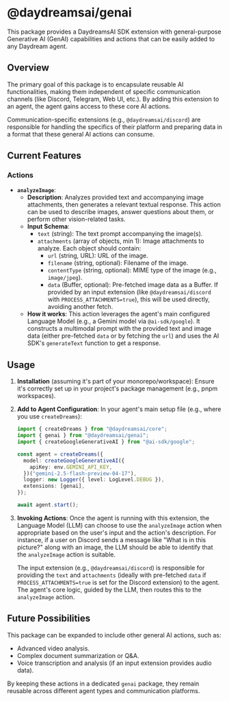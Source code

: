 # @daydreamsai/genai

This package provides a DaydreamsAI SDK extension with general-purpose
Generative AI (GenAI) capabilities and actions that can be easily added to any
Daydream agent.

## Overview

The primary goal of this package is to encapsulate reusable AI functionalities,
making them independent of specific communication channels (like Discord,
Telegram, Web UI, etc.). By adding this extension to an agent, the agent gains
access to these core AI actions.

Communication-specific extensions (e.g., `@daydreamsai/discord`) are responsible
for handling the specifics of their platform and preparing data in a format that
these general AI actions can consume.

## Current Features

### Actions

- **`analyzeImage`**:
  - **Description**: Analyzes provided text and accompanying image attachments,
    then generates a relevant textual response. This action can be used to
    describe images, answer questions about them, or perform other
    vision-related tasks.
  - **Input Schema**:
    - `text` (string): The text prompt accompanying the image(s).
    - `attachments` (array of objects, min 1): Image attachments to analyze.
      Each object should contain:
      - `url` (string, URL): URL of the image.
      - `filename` (string, optional): Filename of the image.
      - `contentType` (string, optional): MIME type of the image (e.g.,
        `image/jpeg`).
      - `data` (Buffer, optional): Pre-fetched image data as a Buffer. If
        provided by an input extension (like `@daydreamsai/discord` with
        `PROCESS_ATTACHMENTS=true`), this will be used directly, avoiding
        another fetch.
  - **How it works**: This action leverages the agent's main configured Language
    Model (e.g., a Gemini model via `@ai-sdk/google`). It constructs a
    multimodal prompt with the provided text and image data (either pre-fetched
    `data` or by fetching the `url`) and uses the AI SDK's `generateText`
    function to get a response.

## Usage

1.  **Installation** (assuming it's part of your monorepo/workspace): Ensure
    it's correctly set up in your project's package management (e.g., pnpm
    workspaces).

2.  **Add to Agent Configuration**: In your agent's main setup file (e.g., where
    you use `createDreams`):

    ```typescript
    import { createDreams } from "@daydreamsai/core";
    import { genai } from "@daydreamsai/genai";
    import { createGoogleGenerativeAI } from "@ai-sdk/google";

    const agent = createDreams({
      model: createGoogleGenerativeAI({
        apiKey: env.GEMINI_API_KEY,
      })("gemini-2.5-flash-preview-04-17"),
      logger: new Logger({ level: LogLevel.DEBUG }),
      extensions: [genai],
    });

    await agent.start();
    ```

3.  **Invoking Actions**: Once the agent is running with this extension, the
    Language Model (LLM) can choose to use the `analyzeImage` action when
    appropriate based on the user's input and the action's description. For
    instance, if a user on Discord sends a message like "What is in this
    picture?" along with an image, the LLM should be able to identify that the
    `analyzeImage` action is suitable.

    The input extension (e.g., `@daydreamsai/discord`) is responsible for
    providing the `text` and `attachments` (ideally with pre-fetched `data` if
    `PROCESS_ATTACHMENTS=true` is set for the Discord extension) to the agent.
    The agent's core logic, guided by the LLM, then routes this to the
    `analyzeImage` action.

## Future Possibilities

This package can be expanded to include other general AI actions, such as:

- Advanced video analysis.
- Complex document summarization or Q&A.
- Voice transcription and analysis (if an input extension provides audio data).

By keeping these actions in a dedicated `genai` package, they remain reusable
across different agent types and communication platforms.
